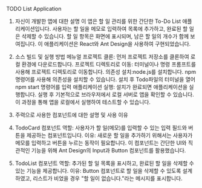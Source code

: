 TODO List Application
1. 자신이 개발한 앱에 대한 설명
이 앱은 할 일 관리를 위한 간단한 To-Do List 애플리케이션입니다. 사용자는 할 일을 메모로 입력하여 목록에 추가하고, 완료된 할 일은 삭제할 수 있습니다. 할 일 항목은 화면에 표시되며, 남은 할 일의 개수가 함께 보여집니다. 이 애플리케이션은 React와 Ant Design을 사용하여 구현되었습니다.

2. 소스 빌드 및 실행 방법 메뉴얼
프로젝트 클론: 먼저 프로젝트 저장소를 클론하여 로컬 환경에 다운로드합니다.
프로젝트 디렉토리로 이동: 터미널이나 명령 프롬프트를 사용해 프로젝트 디렉토리로 이동합니다.
의존성 설치:node.js를 설치합니다. npm 명령어를 사용해 의존성을 설치할 수 있습니다. 설치 후 Todo파일의 터미널을 열어 npm start 명령어를 입력
애플리케이션 실행: 설치가 완료되면 애플리케이션을 실행합니다. 실행 후 기본적으로 브라우저에서 로컬 서버로 앱을 확인할 수 있습니다.
이 과정을 통해 앱을 로컬에서 실행하여 테스트할 수 있습니다.

3. 주력으로 사용한 컴포넌트에 대한 설명 및 사용 이유
1. TodoCard 컴포넌트
역할: 사용자가 할 일(메모)를 입력할 수 있는 입력 필드와 버튼을 제공하는 컴포넌트입니다.
이유: 새로운 할 일을 추가하기 위해서는 사용자가 메모를 입력하고 버튼을 누르는 동작이 필요합니다. 이 컴포넌트는 간단한 UI와 직관적인 기능을 위해 Ant Design의 Input과 Button 컴포넌트를 활용했습니다.
2. TodoList 컴포넌트
역할: 추가된 할 일 목록을 표시하고, 완료된 할 일을 삭제할 수 있는 기능을 제공합니다.
이유: Button 컴포넌트로 할 일을 삭제할 수 있도록 설계하였고, 리스트가 비었을 경우 "할 일이 없습니다."라는 메시지를 표시합니다.





